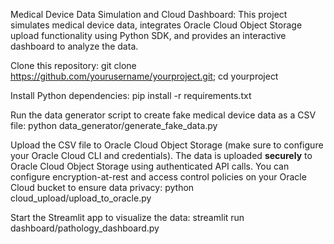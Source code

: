 Medical Device Data Simulation and Cloud Dashboard: This project simulates medical device data, integrates Oracle Cloud Object Storage upload functionality using Python SDK, and provides an interactive dashboard to analyze the data. 

Clone this repository: git clone https://github.com/yourusername/yourproject.git; cd yourproject

Install Python dependencies: pip install -r requirements.txt

Run the data generator script to create fake medical device data as a CSV file: python data_generator/generate_fake_data.py

Upload the CSV file to Oracle Cloud Object Storage (make sure to configure your Oracle Cloud CLI and credentials). The data is uploaded **securely** to Oracle Cloud Object Storage using authenticated API calls. You can configure encryption-at-rest and access control policies on your Oracle Cloud bucket to ensure data privacy: python cloud_upload/upload_to_oracle.py

Start the Streamlit app to visualize the data: streamlit run dashboard/pathology_dashboard.py
